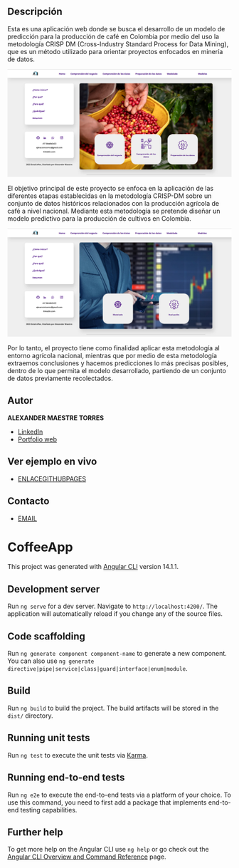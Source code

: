 
## Descripción

Esta es una aplicación web donde se busca el desarrollo de 
un modelo de predicción para la producción de café en 
Colombia por medio del uso la metodología CRISP DM 
(Cross-Industry Standard Process for Data Mining), 
que es un método utilizado para orientar 
proyectos enfocados en minería de datos. 

![CoffeeApp](/src/assets/images-readme/index-page.png)

El objetivo principal de este proyecto se enfoca 
en la aplicación de las diferentes etapas 
establecidas en la metodología CRISP-DM sobre un 
conjunto de datos históricos relacionados con 
la producción agrícola de café a nivel nacional. Mediante esta 
metodología se pretende diseñar un modelo 
predictivo para la producción de cultivos en Colombia. 

![CoffeeApp](/src/assets/images-readme/index-end.png)

Por lo tanto, el proyecto tiene como finalidad 
aplicar esta metodología al entorno agrícola 
nacional, mientras que por medio de esta 
metodología extraemos conclusiones y hacemos 
predicciones lo más precisas posibles, 
dentro de lo que permita el modelo desarrollado, partiendo 
de un conjunto de datos previamente recolectados. 


## Autor
**ALEXANDER MAESTRE TORRES**

* [LinkedIn](https://www.linkedin.com/in/ajmaestre/)
* [Portfolio web](https://ajmaestre.github.io/portfolio/home)

## Ver ejemplo en vivo
- [ENLACEGITHUBPAGES](https://ajmaestre.github.io/CoffeeApp)

## Contacto
- [EMAIL](ajmaestretorres@gmail.com)



# CoffeeApp

This project was generated with [Angular CLI](https://github.com/angular/angular-cli) version 14.1.1.

## Development server

Run `ng serve` for a dev server. Navigate to `http://localhost:4200/`. The application will automatically reload if you change any of the source files.

## Code scaffolding

Run `ng generate component component-name` to generate a new component. You can also use `ng generate directive|pipe|service|class|guard|interface|enum|module`.

## Build

Run `ng build` to build the project. The build artifacts will be stored in the `dist/` directory.

## Running unit tests

Run `ng test` to execute the unit tests via [Karma](https://karma-runner.github.io).

## Running end-to-end tests

Run `ng e2e` to execute the end-to-end tests via a platform of your choice. To use this command, you need to first add a package that implements end-to-end testing capabilities.

## Further help

To get more help on the Angular CLI use `ng help` or go check out the [Angular CLI Overview and Command Reference](https://angular.io/cli) page.

